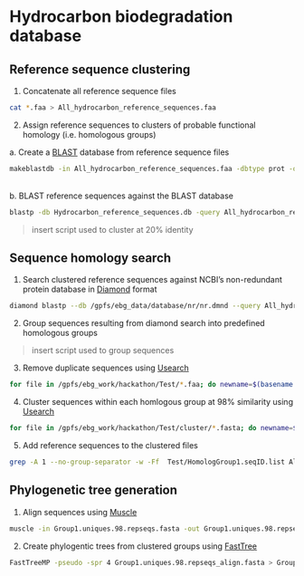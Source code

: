 # **Hydrocarbon biodegradation database**

## Reference sequence clustering

1. Concatenate all reference sequence files

```bash
cat *.faa > All_hydrocarbon_reference_sequences.faa
```

2. Assign reference sequences to clusters of probable functional homology (i.e. homologous groups)

  a. Create a [BLAST](https://www.ncbi.nlm.nih.gov/books/NBK52640/) database from reference sequence files
```bash
makeblastdb -in All_hydrocarbon_reference_sequences.faa -dbtype prot -out Hydrocarbon_reference_sequences.db
```
<br>
  b. BLAST reference sequences against the BLAST database
  
```bash
blastp -db Hydrocarbon_reference_sequences.db -query All_hydrocarbon_reference_sequences.faa -outfmt 6 -evalue 1e-4 -num_threads 40 -out Self_blast_hydrocarbon_references.txt
```

> insert script used to cluster at 20% identity

## Sequence homology search
 
1. Search clustered reference sequences against NCBI’s non-redundant protein database in [Diamond](https://github.com/bbuchfink/diamond) format

```bash
diamond blastp --db /gpfs/ebg_data/database/nr/nr.dmnd --query All_hydrocarbon_reference_sequences.faa --out diamondout_All_hydrocarbon_reference_sequences.txt --outfmt 6 qseqid sseqid pident length mismatch gapopen qstart qend sstart send evalue bitscore full_sseq --max-target-seqs 0 --query-cover 70 --evalue 0.0001 --threads 60
```
    
2. Group sequences resulting from diamond search into predefined homologous groups

> insert script used to group sequences


3. Remove duplicate sequences using [Usearch](https://www.drive5.com/usearch/)

```bash
for file in /gpfs/ebg_work/hackathon/Test/*.faa; do newname=$(basename $file .faa); time usearch -derep_fulllength $file -fastaout $newname.uniques.fasta; done
```

4. Cluster sequences within each homlogous group at 98% similarity using [Usearch](https://www.drive5.com/usearch/)

```bash
for file in /gpfs/ebg_work/hackathon/Test/cluster/*.fasta; do newname=$(basename $file .fasta); time usearch -cluster_fast $file -id 0.98 -centroids $newname.98.repseqs.fasta -uc $newname.clusters.uc; done
```

5. Add reference sequences to the clustered files

```bash
grep -A 1 --no-group-separator -w -Ff  Test/HomologGroup1.seqID.list Alignment/All_hydrocarbon_reference_sequences_singleline.fasta >> Alignment/Group1.uniques.98.repseqs.fasta
```

## Phylogenetic tree generation

1. Align sequences using [Muscle](https://www.drive5.com/muscle/)

```bash
muscle -in Group1.uniques.98.repseqs.fasta -out Group1.uniques.98.repseqs_align.fasta
```

2. Create phylogentic trees from clustered groups using [FastTree](http://www.microbesonline.org/fasttree/)

```bash
FastTreeMP -pseudo -spr 4 Group1.uniques.98.repseqs_align.fasta > Group1.uniques.98.repseqs_align_tree.tre
```